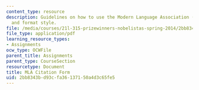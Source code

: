 ```yaml
---
content_type: resource
description: Guidelines on how to use the Modern Language Association (MLA) citation
  and format style.
file: /media/courses/21l-315-prizewinners-nobelistas-spring-2014/2bb8343bd93cfa36137150a4d3c65fe5_MIT21L_315S14_MLA_Citation.pdf
file_type: application/pdf
learning_resource_types:
- Assignments
ocw_type: OCWFile
parent_title: Assignments
parent_type: CourseSection
resourcetype: Document
title: MLA Citation Form
uid: 2bb8343b-d93c-fa36-1371-50a4d3c65fe5
---
```

